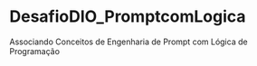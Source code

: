 # DesafioDIO_PromptcomLogica
 Associando Conceitos de Engenharia de Prompt com Lógica de Programação
